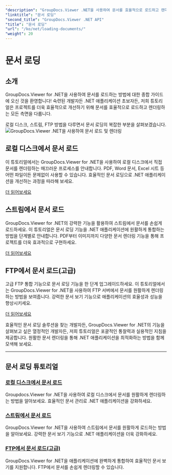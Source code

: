 ```yaml
---
"description": "GroupDocs.Viewer .NET을 사용하여 문서를 효율적으로 로드하고 렌더링하는 방법을 알아보세요. 향상된 .NET 앱을 위한 로컬 디스크, 스트림 및 FTP 로딩 튜토리얼도 살펴보세요."
"linktitle": "문서 로딩"
"second_title": "GroupDocs.Viewer .NET API"
"title": "문서 로딩"
"url": "/ko/net/loading-documents/"
"weight": 20
---
```


# 문서 로딩

## 소개

GroupDocs.Viewer for .NET을 사용하여 문서를 로드하는 방법에 대한 종합 가이드에 오신 것을 환영합니다! 숙련된 개발자든 .NET 애플리케이션 초보자든, 저희 튜토리얼은 프로젝트를 더욱 효율적으로 개선하기 위해 문서를 효율적으로 로드하고 렌더링하는 모든 측면을 다룹니다.

로컬 디스크, 스트림, FTP 방법을 다루면서 문서 로딩의 복잡한 부분을 살펴보겠습니다.
![GroupDocs.Viewer .NET을 사용하여 문서 로드 및 렌더링](/viewer/loading-documents/image.png)
## 로컬 디스크에서 문서 로드

이 튜토리얼에서는 GroupDocs.Viewer for .NET을 사용하여 로컬 디스크에서 직접 문서를 렌더링하는 매끄러운 프로세스를 안내합니다. PDF, Word 문서, Excel 시트 등 어떤 파일이든 문제없이 사용할 수 있습니다. 효율적인 문서 로딩으로 .NET 애플리케이션을 개선하는 과정을 따라해 보세요.

[더 읽어보세요](./loading-document-local-disk/)

## 스트림에서 문서 로드

GroupDocs.Viewer for .NET의 강력한 기능을 활용하여 스트림에서 문서를 손쉽게 로드하세요. 이 튜토리얼은 문서 로딩 기능을 .NET 애플리케이션에 원활하게 통합하는 방법을 단계별로 안내합니다. PDF부터 이미지까지 다양한 문서 렌더링 기능을 통해 프로젝트를 더욱 효과적으로 구현하세요.

[더 읽어보세요](./loading-document-stream/)

## FTP에서 문서 로드(고급)

고급 FTP 통합 기능으로 문서 로딩 기능을 한 단계 업그레이드하세요. 이 튜토리얼에서는 GroupDocs.Viewer for .NET을 사용하여 FTP 서버에서 문서를 원활하게 렌더링하는 방법을 보여줍니다. 강력한 문서 보기 기능으로 애플리케이션의 효율성과 성능을 향상시키세요.

[더 읽어보세요](./loading-document-ftp/)

효율적인 문서 로딩 솔루션을 찾는 개발자든, GroupDocs.Viewer for .NET의 기능을 살펴보고 싶은 열정적인 개발자든, 저희 튜토리얼은 포괄적인 통찰력과 실용적인 지침을 제공합니다. 원활한 문서 렌더링을 통해 .NET 애플리케이션을 최적화하는 방법을 함께 모색해 보세요.

---
## 문서 로딩 튜토리얼
### [로컬 디스크에서 문서 로드](./loading-document-local-disk/)
Groupdocs.Viewer for .NET을 사용하여 로컬 디스크에서 문서를 원활하게 렌더링하는 방법을 알아보세요. 효율적인 문서 관리로 .NET 애플리케이션을 강화하세요.
### [스트림에서 문서 로드](./loading-document-stream/)
GroupDocs.Viewer for .NET을 사용하여 스트림에서 문서를 원활하게 로드하는 방법을 알아보세요. 강력한 문서 보기 기능으로 .NET 애플리케이션을 더욱 강화하세요.
### [FTP에서 문서 로드(고급)](./loading-document-ftp/)
GroupDocs.Viewer for .NET을 애플리케이션에 완벽하게 통합하여 효율적인 문서 보기를 지원합니다. FTP에서 문서를 손쉽게 렌더링할 수 있습니다.